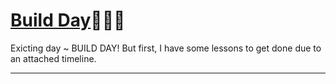 # [Build Day]():tada::balloon::boom:
Exicting day ~ BUILD DAY! But first, I have some lessons to get done due to an attached timeline.
<hr>

